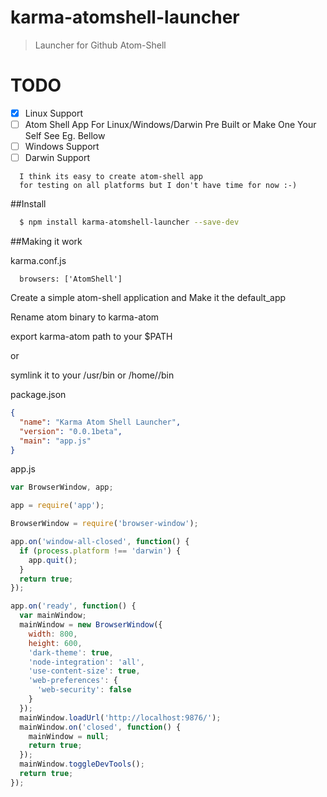 # karma-atomshell-launcher

> Launcher for Github Atom-Shell

# TODO
- [x] Linux Support
- [ ] Atom Shell App For Linux/Windows/Darwin Pre Built or Make One Your Self See Eg. Bellow
- [ ] Windows Support
- [ ] Darwin Support
    
```
  I think its easy to create atom-shell app 
  for testing on all platforms but I don't have time for now :-)
```

##Install
```bash
  $ npm install karma-atomshell-launcher --save-dev
```

##Making it work

karma.conf.js
```javscript
  browsers: ['AtomShell']
```

Create a simple atom-shell application and Make it the default_app

Rename atom binary to karma-atom

export karma-atom path to your $PATH

or

symlink it to your /usr/bin or /home/<username>/bin

package.json
```json
{
  "name": "Karma Atom Shell Launcher",
  "version": "0.0.1beta",
  "main": "app.js"
}

```

app.js
```javascript
var BrowserWindow, app;

app = require('app');

BrowserWindow = require('browser-window');

app.on('window-all-closed', function() {
  if (process.platform !== 'darwin') {
    app.quit();
  }
  return true;
});

app.on('ready', function() {
  var mainWindow;
  mainWindow = new BrowserWindow({
    width: 800,
    height: 600,
    'dark-theme': true,
    'node-integration': 'all',
    'use-content-size': true,
    'web-preferences': {
      'web-security': false
    }
  });
  mainWindow.loadUrl('http://localhost:9876/');
  mainWindow.on('closed', function() {
    mainWindow = null;
    return true;
  });
  mainWindow.toggleDevTools();
  return true;
});
```

